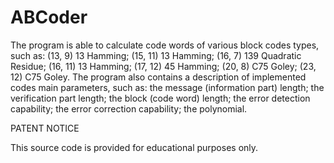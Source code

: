 # ABCoder

The program is able to calculate code words of various block codes types, such as:
(13, 9) 13 Hamming;
(15, 11) 13 Hamming;
(16, 7) 139 Quadratic Residue;
(16, 11) 13 Hamming;
(17, 12) 45 Hamming;
(20, 8) C75 Goley;
(23, 12) C75 Goley.
The program also contains a description of implemented codes main parameters, such as:
the message (information part) length;
the verification part length;
the block (code word) length;
the error detection capability;
the error correction capability;
the polynomial.

PATENT NOTICE

This source code is provided for educational purposes only.
